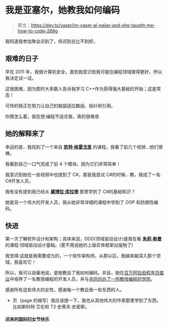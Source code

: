 # 我是亚塞尔，她教我如何编码

> 原文：<https://dev.to/yaser/im-yaser-al-najjar-and-she-taught-me-how-to-code-268g>

我知道我参加聚会迟到了，但迟到总比不到好。

## 艰难的日子

早在 2011 年，我做计算机安全，直到我意识到我可能在编程领域做得更好，所以我决定试一试。

这很困难，因为那时大多数人告诉我学习 C++作为获得强大基础的开始；这是常态！

可怜的我正在努力让自己的脑袋适应数组、指针和引用。

你猜怎么着，我在想:编程不适合我，真的很难😨

## 她的解释来了

幸运的是，我找到了一个来自 [**凯特·格雷戈里**](https://twitter.com/gregcons) 的课程，我看了前几个视频...他们很棒。

我看到自己一口气完成了前 4 个模块，因为它们非常简单！

我意识到她在一些视频中也提到了 C#，那是我尝试 C#的时候，瞧，我成了一名 C#开发人员。

我有没有提到我已经从 [**黛博拉·库拉塔**](https://twitter.com/deborahkurata?lang=en) 那里学到了 C#的基础知识？

她是另一个伟大的开发人员，我从她非常详细的课程中学到了 OOP 和防御性编码。

## 快进

第一次了解软件设计和架构；具体来说，DDD(领域驱动设计)是我在看 [**朱莉·勒曼**](https://twitter.com/julielerman) 的课程:领域驱动设计基础。(更不用说她的上级实体框架出版物了)

我觉得:这就是我需要成为的，一个软件架构师。从那以后，我越来越深入那个领域，我喜欢它！

所以，我可以自豪地说，是她教会了我如何编码。并且，她在[百万阿拉伯程序员倡议](https://www.arabianbusiness.com/technology/393480-dubai-launches-second-edition-of-one-million-arab-coders-initiative)中培养了一名教授编程的开发人员，并与[共同创办了一所教授编程的学院](https://www.coretabs.net)。

感谢所有这些伟大的女性，感谢每一个教会我一些东西的人。

*   页（page 的缩写）我应该提一下，我也从其他伟大的作家那里学到了东西，比如斯科特·艾伦和 T2·史蒂夫·史密斯。

#### 迟来的国际妇女节快乐
